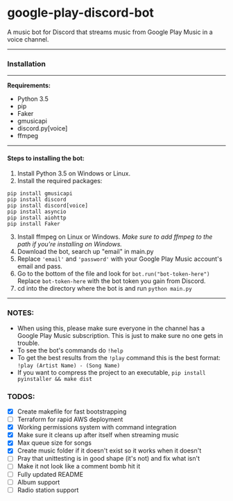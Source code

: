 # google-play-discord-bot
A music bot for Discord that streams music from Google Play Music in a voice channel.

---
### Installation
---

**Requirements:**
* Python 3.5
* pip
* Faker
* gmusicapi
* discord.py[voice]
* ffmpeg

---
#### Steps to installing the bot:
1. Install Python 3.5 on Windows or Linux.
2. Install the required packages:
```
pip install gmusicapi
pip install discord
pip install discord[voice]
pip install asyncio
pip install aiohttp
pip install Faker
```

3. Install ffmpeg on Linux or Windows. *Make sure to add ffmpeg to the path if you're installing on Windows.*
4. Download the bot, search up "email" in main.py
5. Replace ```'email'``` and ```'password'``` with your Google Play Music account's email and pass.
6. Go to the bottom of the file and look for ```bot.run("bot-token-here")``` Replace ```bot-token-here``` with the bot token you gain from Discord.
7. cd into the directory where the bot is and run ```python main.py```

---
### NOTES: 

* When using this, please make sure everyone in the channel has a Google Play Music subscription. This is just to make sure no one gets in trouble.
* To see the bot's commands do ```!help```
* To get the best results from the ```!play``` command this is the best format: ```!play (Artist Name) - (Song Name)```
* If you want to compress the project to an executable, `pip install pyinstaller && make dist`

### TODOS:

* [x] Create makefile for fast bootstrapping
* [ ] Terraform for rapid AWS deployment
* [x] Working permissions system with command integration
* [x] Make sure it cleans up after itself when streaming music
* [x] Max queue size for songs
* [x] Create music folder if it doesn't exist so it works when it doesn't
* [ ] Pray that unittesting is in good shape (it's not) and fix what isn't
* [ ] Make it not look like a comment bomb hit it
* [ ] Fully updated README
* [ ] Album support
* [ ] Radio station support